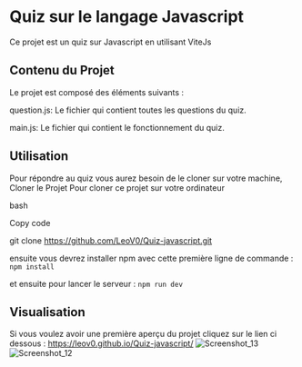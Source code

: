 # Quiz sur le langage Javascript
Ce projet est un quiz sur Javascript en utilisant ViteJs

## Contenu du Projet
Le projet est composé des éléments suivants :

question.js: Le fichier qui contient toutes les questions du quiz.

main.js: Le fichier qui contient le fonctionnement du quiz.

## Utilisation
Pour répondre au quiz vous aurez besoin de le cloner sur votre machine,
Cloner le Projet
Pour cloner ce projet sur votre ordinateur

bash

Copy code

git clone https://github.com/LeoV0/Quiz-javascript.git


ensuite vous devrez installer npm avec cette première ligne de commande :
`npm install`

et ensuite pour lancer le serveur :
`npm run dev`




## Visualisation
Si vous voulez avoir une première aperçu du projet cliquez sur le lien ci dessous :
https://leov0.github.io/Quiz-javascript/
![Screenshot_13](https://github.com/LeoV0/Quiz-javascript/assets/90071559/c9b03d75-5498-4ef7-bc1d-4302a360a490)
![Screenshot_12](https://github.com/LeoV0/Quiz-javascript/assets/90071559/721f8cd6-e181-4312-b3a1-492e739fda26)
